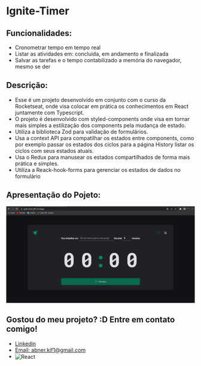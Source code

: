 # Ignite-Timer   

## Funcionalidades:
- Cronometrar tempo em tempo real
- Listar as atividades em: concluida, em andamento e finalizada
- Salvar as tarefas e o tempo contabilizado a memória do navegador, mesmo se der 

## Descrição:
- Esse é um projeto desenvolvido em conjunto com o curso da Rocketseat, onde visa colocar em prática os conhecimentos em React juntamente com Typescript.
- O projeto é desenvolvido com styled-components onde visa em tornar mais simples a estilização dos components pela mudança de estado.
- Utiliza a biblioteca Zod para validação de formulários.
- Usa a context API para compatilhar os estados entre components, como por exemplo passar os estados dos ciclos para a página History listar os ciclos com seus estados atuais.
- Usa o Redux para manusear os estados compartilhados de forma mais prática e simples.
- Utiliza a Reack-hook-forms para gerenciar os estados de dados no formulário


## Apresentação do Pojeto:
<img src="./timer.gif">


## Gostou do meu projeto? :D Entre em contato comigo! 
- [Linkedin](https://www.linkedin.com/in/abner-santos-b195b8228/) <br/>
- [Email: abner.kif1@gmail.com](mailto:abner.kif1@gmail.com)
- <img align="center" alt="React" src="https://img.shields.io/badge/React-20232A?style=for-the-badge&logo=react&logoColor=61DAFB%22">
